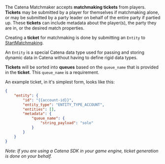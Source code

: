 The Catena Matchmaker accepts **matchmaking tickets** from players. **Tickets** may be submitted by a player for themselves if matchmaking alone, or may be submitted by a party leader on behalf of the entire party if partied up. These **tickets** can include metadata about the player(s), the party they are in, or the desired match properties.

Creating a **ticket** for matchmaking is done by submitting an `Entity` to [StartMatchmaking](../../apis/catena-tools-core.yaml#operation/catena.catena_matchmaking.CatenaMatchmaking_StartMatchmaking).

An `Entity` is a special Catena data type used for passing and storing dynamic data in Catena without having to define rigid data types.

<!-- TODO: Write and link to Entity documentation -->

**Tickets** will be sorted into **queues** based on the `queue_name` that is provided in the **ticket**. This `queue_name` is a requirement.

An example ticket, in it's simplest form, looks like this:

```json
{
    "entity": {
        "id": "{{account-id}}",
        "entity_type": "ENTITY_TYPE_ACCOUNT",
        "entities": [],
        "metadata": {
            "queue_name": {
                "string_payload": "solo"
            }
        }
    }
}
```

_Note: If you are using a Catena SDK in your game engine, ticket generation is done on your behalf._